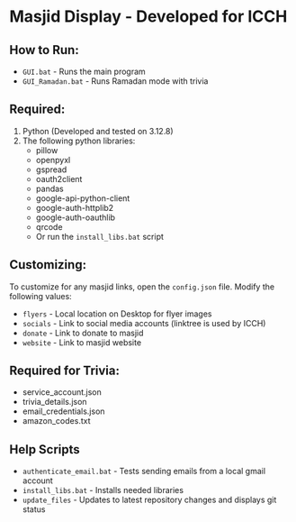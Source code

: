 # Masjid Display - Developed for ICCH

## How to Run:

- `GUI.bat` - Runs the main program
- `GUI_Ramadan.bat` - Runs Ramadan mode with trivia

## Required:

1. Python (Developed and tested on 3.12.8)
2. The following python libraries:
   - pillow
   - openpyxl
   - gspread
   - oauth2client
   - pandas 
   - google-api-python-client
   - google-auth-httplib2
   - google-auth-oauthlib
   - qrcode
   - Or run the `install_libs.bat` script

## Customizing:

To customize for any masjid links, open the `config.json` file. Modify the following values:
- `flyers` - Local location on Desktop for flyer images
- `socials` - Link to social media accounts (linktree is used by ICCH)
- `donate` - Link to donate to masjid
- `website` - Link to masjid website

## Required for Trivia:

 - service_account.json
 - trivia_details.json
 - email_credentials.json
 - amazon_codes.txt

## Help Scripts

- `authenticate_email.bat` - Tests sending emails from a local gmail account
- `install_libs.bat` - Installs needed libraries
- `update_files` - Updates to latest repository changes and displays git status